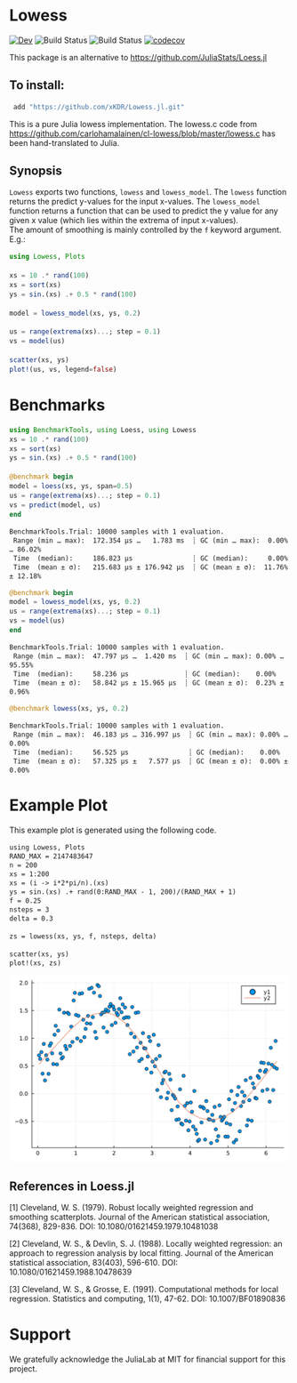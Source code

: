 # Lowess

[![Dev](https://img.shields.io/badge/docs-dev-blue.svg)](https://xKDR.github.io/Lowess.jl/dev)
![Build Status](https://github.com/xKDR/Lowess.jl/actions/workflows/ci.yml/badge.svg)
![Build Status](https://github.com/xKDR/Lowess.jl/actions/workflows/documentation.yml/badge.svg)
[![codecov](https://codecov.io/gh/xKDR/Lowess.jl/branch/main/graph/badge.svg?token=b32DWzrvAH)](https://codecov.io/gh/xKDR/Lowess.jl)

This package is an alternative to https://github.com/JuliaStats/Loess.jl

## To install: 
```Julia
 add "https://github.com/xKDR/Lowess.jl.git"
```

This is a pure Julia lowess implementation. The lowess.c code from https://github.com/carlohamalainen/cl-lowess/blob/master/lowess.c has been hand-translated to Julia. 

## Synopsis

`Lowess` exports two functions, `lowess` and `lowess_model`. The `lowess` function returns the predict y-values for the input x-values. The `lowess_model` function returns a function that can be used to predict the y value for any given x value (which lies within the extrema of input x-values).   
The amount of smoothing is mainly controlled by the `f` keyword argument. E.g.:


```julia
using Lowess, Plots

xs = 10 .* rand(100)
xs = sort(xs)
ys = sin.(xs) .+ 0.5 * rand(100)

model = lowess_model(xs, ys, 0.2)

us = range(extrema(xs)...; step = 0.1)
vs = model(us)

scatter(xs, ys)
plot!(us, vs, legend=false)
```

# Benchmarks

```julia
using BenchmarkTools, using Loess, using Lowess
xs = 10 .* rand(100)
xs = sort(xs)
ys = sin.(xs) .+ 0.5 * rand(100)

@benchmark begin
model = loess(xs, ys, span=0.5)
us = range(extrema(xs)...; step = 0.1)
vs = predict(model, us)
end 
```
```
BenchmarkTools.Trial: 10000 samples with 1 evaluation.
 Range (min … max):  172.354 μs …   1.783 ms  ┊ GC (min … max):  0.00% … 86.02%
 Time  (median):     186.823 μs               ┊ GC (median):     0.00%
 Time  (mean ± σ):   215.683 μs ± 176.942 μs  ┊ GC (mean ± σ):  11.76% ± 12.18%
```

```julia
@benchmark begin
model = lowess_model(xs, ys, 0.2)
us = range(extrema(xs)...; step = 0.1)
vs = model(us)
end
```
```
BenchmarkTools.Trial: 10000 samples with 1 evaluation.
 Range (min … max):  47.797 μs …  1.420 ms  ┊ GC (min … max): 0.00% … 95.55%
 Time  (median):     58.236 μs              ┊ GC (median):    0.00%
 Time  (mean ± σ):   58.842 μs ± 15.965 μs  ┊ GC (mean ± σ):  0.23% ±  0.96%
```
```julia
@benchmark lowess(xs, ys, 0.2)
```
```
BenchmarkTools.Trial: 10000 samples with 1 evaluation.
 Range (min … max):  46.183 μs … 316.997 μs  ┊ GC (min … max): 0.00% … 0.00%
 Time  (median):     56.525 μs               ┊ GC (median):    0.00%
 Time  (mean ± σ):   57.325 μs ±   7.577 μs  ┊ GC (mean ± σ):  0.00% ± 0.00%
```

# Example Plot

This example plot is generated using the following code. 

    using Lowess, Plots
    RAND_MAX = 2147483647
    n = 200
    xs = 1:200
    xs = (i -> i*2*pi/n).(xs)
    ys = sin.(xs) .+ rand(0:RAND_MAX - 1, 200)/(RAND_MAX + 1)
    f = 0.25
    nsteps = 3
    delta = 0.3

    zs = lowess(xs, ys, f, nsteps, delta)

    scatter(xs, ys)
    plot!(xs, zs)

![Example Plot](lowess.svg)

## References in Loess.jl
[1] Cleveland, W. S. (1979). Robust locally weighted regression and smoothing scatterplots. Journal of the American statistical association, 74(368), 829-836. DOI: 10.1080/01621459.1979.10481038

[2] Cleveland, W. S., & Devlin, S. J. (1988). Locally weighted regression: an approach to regression analysis by local fitting. Journal of the American statistical association, 83(403), 596-610. DOI: 10.1080/01621459.1988.10478639

[3] Cleveland, W. S., & Grosse, E. (1991). Computational methods for local regression. Statistics and computing, 1(1), 47-62. DOI: 10.1007/BF01890836

# Support

We gratefully acknowledge the JuliaLab at MIT for financial support for this project.
